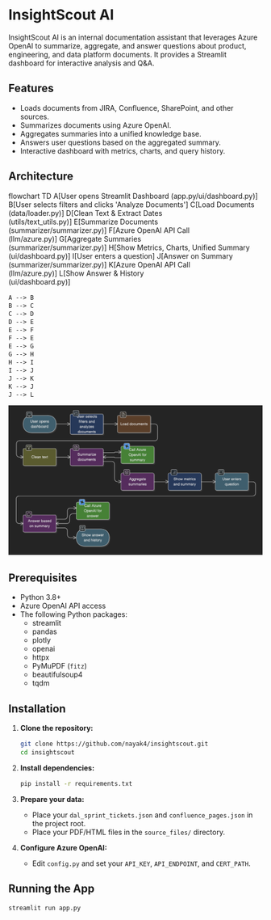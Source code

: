 # InsightScout AI

InsightScout AI is an internal documentation assistant that leverages Azure OpenAI to summarize, aggregate, and answer questions about product, engineering, and data platform documents. It provides a Streamlit dashboard for interactive analysis and Q&A.

## Features

- Loads documents from JIRA, Confluence, SharePoint, and other sources.
- Summarizes documents using Azure OpenAI.
- Aggregates summaries into a unified knowledge base.
- Answers user questions based on the aggregated summary.
- Interactive dashboard with metrics, charts, and query history.

## Architecture
flowchart TD
    A[User opens Streamlit Dashboard (app.py/ui/dashboard.py)]
    B[User selects filters and clicks 'Analyze Documents']
    C[Load Documents<br>(data/loader.py)]
    D[Clean Text & Extract Dates<br>(utils/text_utils.py)]
    E[Summarize Documents<br>(summarizer/summarizer.py)]
    F[Azure OpenAI API Call<br>(llm/azure.py)]
    G[Aggregate Summaries<br>(summarizer/summarizer.py)]
    H[Show Metrics, Charts, Unified Summary<br>(ui/dashboard.py)]
    I[User enters a question]
    J[Answer on Summary<br>(summarizer/summarizer.py)]
    K[Azure OpenAI API Call<br>(llm/azure.py)]
    L[Show Answer & History<br>(ui/dashboard.py)]

    A --> B
    B --> C
    C --> D
    D --> E
    E --> F
    F --> E
    E --> G
    G --> H
    H --> I
    I --> J
    J --> K
    K --> J
    J --> L
![InsightScout_architecture.png](diagram%2FInsightScout_architecture.png)
## Prerequisites

- Python 3.8+
- Azure OpenAI API access
- The following Python packages:
  - streamlit
  - pandas
  - plotly
  - openai
  - httpx
  - PyMuPDF (`fitz`)
  - beautifulsoup4
  - tqdm

## Installation

1. **Clone the repository:**
    ```bash
    git clone https://github.com/nayak4/insightscout.git
    cd insightscout
    ```

2. **Install dependencies:**
    ```bash
    pip install -r requirements.txt
    ```

3. **Prepare your data:**
    - Place your `dal_sprint_tickets.json` and `confluence_pages.json` in the project root.
    - Place your PDF/HTML files in the `source_files/` directory.

4. **Configure Azure OpenAI:**
    - Edit `config.py` and set your `API_KEY`, `API_ENDPOINT`, and `CERT_PATH`.

## Running the App

```bash
streamlit run app.py